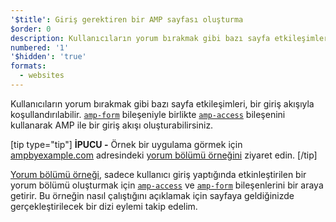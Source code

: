 ```yaml
---
'$title': Giriş gerektiren bir AMP sayfası oluşturma
$order: 0
description: Kullanıcıların yorum bırakmak gibi bazı sayfa etkileşimleri, bir giriş akışıyla koşullandırılabilir. amp-form bileşeniyle birlikte amp-access bileşenini kullanarak...
numbered: '1'
'$hidden': 'true'
formats:
  - websites
---
```


Kullanıcıların yorum bırakmak gibi bazı sayfa etkileşimleri, bir giriş akışıyla koşullandırılabilir. [`amp-form`](../../../../documentation/components/reference/amp-access.md) bileşeniyle birlikte [`amp-access`](../../../../documentation/components/reference/amp-form.md) bileşenini kullanarak AMP ile bir giriş akışı oluşturabilirsiniz.

[tip type="tip"] **İPUCU -** Örnek bir uygulama görmek için [ampbyexample.com](../../../../documentation/examples/documentation/Comment_Section.html) adresindeki [yorum bölümü örneğini](../../../../documentation/examples/index.html) ziyaret edin. [/tip]

[Yorum bölümü örneği](../../../../documentation/examples/documentation/Comment_Section.html), sadece kullanıcı giriş yaptığında etkinleştirilen bir yorum bölümü oluşturmak için [`amp-access`](../../../../documentation/components/reference/amp-access.md) ve [`amp-form`](../../../../documentation/components/reference/amp-form.md) bileşenlerini bir araya getirir. Bu örneğin nasıl çalıştığını açıklamak için sayfaya geldiğinizde gerçekleştirilecek bir dizi eylemi takip edelim.
